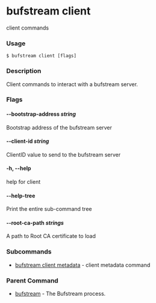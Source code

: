 # bufstream client

client commands

### Usage

```console
$ bufstream client [flags]
```

### Description

Client commands to interact with a bufstream server.

### Flags

#### \--bootstrap-address _string_

Bootstrap address of the bufstream server

#### \--client-id _string_

ClientID value to send to the bufstream server

#### \-h, --help

help for client

#### \--help-tree

Print the entire sub-command tree

#### \--root-ca-path _strings_

A path to Root CA certificate to load

### Subcommands

- [bufstream client metadata](metadata/) - client metadata command

### Parent Command

- [bufstream](../) - The Bufstream process.

